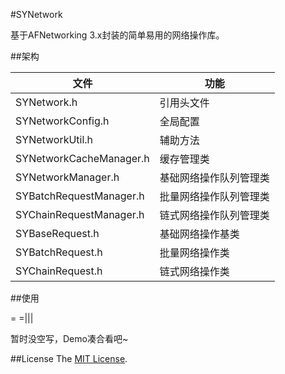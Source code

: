 #SYNetwork

基于AFNetworking 3.x封装的简单易用的网络操作库。

##架构

文件						| 	功能
-----------------------	|	-----------------------
SYNetwork.h				|	引用头文件
SYNetworkConfig.h		|	全局配置
SYNetworkUtil.h			|	辅助方法
SYNetworkCacheManager.h	|	缓存管理类
SYNetworkManager.h		|	基础网络操作队列管理类
SYBatchRequestManager.h	|	批量网络操作队列管理类
SYChainRequestManager.h	|	链式网络操作队列管理类
SYBaseRequest.h			|	基础网络操作基类
SYBatchRequest.h			|	批量网络操作类
SYChainRequest.h			|	链式网络操作类

##使用

= =|||

暂时没空写，Demo凑合看吧~


##License
The [MIT License](LICENSE).